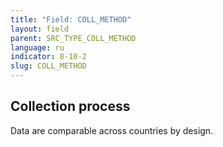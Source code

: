 ```yaml
---
title: "Field: COLL_METHOD"
layout: field
parent: SRC_TYPE_COLL_METHOD
language: ru
indicator: 8-10-2
slug: COLL_METHOD
---
```

## Collection process

Data are comparable across countries by design.